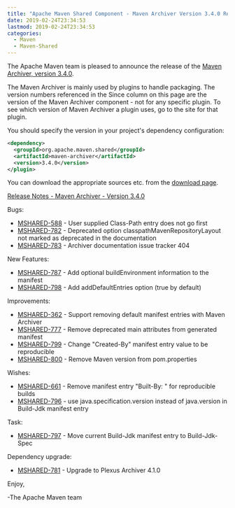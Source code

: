 ```yaml
---
title: "Apache Maven Shared Component - Maven Archiver Version 3.4.0 Released"
date: 2019-02-24T23:34:53
lastmod: 2019-02-24T23:34:53
categories:
  - Maven
  - Maven-Shared
---
```

The Apache Maven team is pleased to announce the release of the 
[Maven Archiver, version 3.4.0](https://maven.apache.org/shared/maven-archiver/).

The Maven Archiver is mainly used by plugins to handle packaging. The version
numbers referenced in the Since column on this page are the version of the
Maven Archiver component - not for any specific plugin. To see which version of
Maven Archiver a plugin uses, go to the site for that plugin.

You should specify the version in your project's dependency configuration:

```xml
<dependency>
  <groupId>org.apache.maven.shared</groupId>
  <artifactId>maven-archiver</artifactId>
  <version>3.4.0</version>
</plugin>
```

You can download the appropriate sources etc. from the [download page][download-page].
 
<!-- more -->

[Release Notes - Maven Archiver - Version 3.4.0][release-notes]

Bugs:

 * [MSHARED-588](https://issues.apache.org/jira/browse/MSHARED-588) - User supplied Class-Path entry does not go first
 * [MSHARED-782](https://issues.apache.org/jira/browse/MSHARED-782) - Deprecated option classpathMavenRepositoryLayout not marked as deprecated in the documentation
 * [MSHARED-783](https://issues.apache.org/jira/browse/MSHARED-783) - Archiver documentation issue tracker 404

New Features:

 * [MSHARED-787](https://issues.apache.org/jira/browse/MSHARED-787) - Add optional buildEnvironment information to the manifest
 * [MSHARED-798](https://issues.apache.org/jira/browse/MSHARED-798) - Add addDefaultEntries option (true by default)

Improvements:

 * [MSHARED-362](https://issues.apache.org/jira/browse/MSHARED-362) - Support removing default manifest entries with Maven Archiver
 * [MSHARED-777](https://issues.apache.org/jira/browse/MSHARED-777) - Remove deprecated main attributes from generated manifest
 * [MSHARED-799](https://issues.apache.org/jira/browse/MSHARED-799) - Change "Created-By" manifest entry value to be reproducible
 * [MSHARED-800](https://issues.apache.org/jira/browse/MSHARED-800) - Remove Maven version from pom.properties

Wishes:

 * [MSHARED-661](https://issues.apache.org/jira/browse/MSHARED-661) - Remove manifest entry "Built-By: <username>" for reproducible builds
 * [MSHARED-796](https://issues.apache.org/jira/browse/MSHARED-796) - use java.specification.version instead of java.version in Build-Jdk manifest entry

Task:

 * [MSHARED-797](https://issues.apache.org/jira/browse/MSHARED-797) - Move current Build-Jdk manifest entry to Build-Jdk-Spec

Dependency upgrade:

 * [MSHARED-781](https://issues.apache.org/jira/browse/MSHARED-781) - Upgrade to Plexus Archiver 4.1.0

 
Enjoy,

-The Apache Maven team

[download-page]: https://maven.apache.org/shared/maven-archiver/download.cgi
[release-notes]: https://issues.apache.org/jira/secure/ReleaseNote.jspa?projectId=12317922&version=12344607
